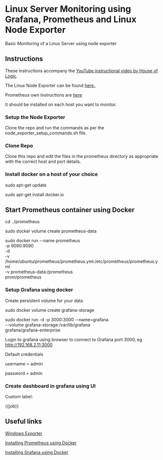 # Linux Server Monitoring using Grafana, Prometheus and Linux Node Exporter

Basic Monitoring of a Linux Server using node exporter

## Instructions
These instructions accompany the [YouTube instructional video by House of Logic](https://youtu.be/).

The Linux Node Exporter can be found [here.](https://github.com/prometheus/node_exporter).

Prometheus own Instructions are [here](https://prometheus.io/docs/guides/node-exporter/)

It should be installed on each host you want to monitor.

### Setup the Node Exporter

Clone the repo and run the commands as per the node_exporter_setup_commands.sh file.

### Clone Repo

Clone this repo and edit the files in the prometheus directory as appropriate with the correct host and port details.

### Install docker on a host of your choice

sudo apt-get update

sudo apt-get install docker.io

## Start Prometheus container using Docker

cd ../prometheus

sudo docker volume create prometheus-data

sudo docker run --name prometheus \
    -p 9090:9090 \
    -d \
    -v /home/ubuntu/prometheus/prometheus.yml:/etc/prometheus/prometheus.yml \
    -v prometheus-data:/prometheus \
    prom/prometheus

### Setup Grafana using docker

Create persistent volume for your data

sudo docker volume create grafana-storage

sudo docker run -d -p 3000:3000 --name=grafana \
  --volume grafana-storage:/var/lib/grafana \
  grafana/grafana-enterprise

Login to grafana using browser to connect to Grafana port 3000, eg http://192.168.2.11:3000

Default credentials

username = admin

password = admin 

### Create dashboard in grafana using UI

Custom label:

{{job}}


## Useful links

[Windows Exporter](https://github.com/prometheus-community/windows_exporter)

[Installing Prometheus using Docker](https://prometheus.io/docs/prometheus/latest/installation/#using-docker)

[Installing Grafana using Docker](https://grafana.com/docs/grafana/latest/setup-grafana/installation/docker/#run-grafana-docker-image)
